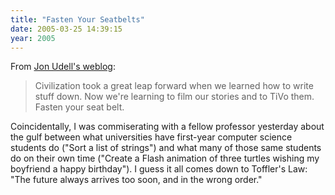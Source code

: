 ```yaml
---
title: "Fasten Your Seatbelts"
date: 2005-03-25 14:39:15
year: 2005
---
```

From <a href="http://weblog.infoworld.com/udell/2005/03/25.html#a1202">Jon Udell's weblog</a>:

<blockquote>Civilization took a great leap forward when we learned how to write stuff down. Now we're learning to film our stories and to TiVo them. Fasten your seat belt.</blockquote>

Coincidentally, I was commiserating with a fellow professor yesterday about the gulf between what universities have first-year computer science students do ("Sort a list of strings") and what many of those same students do on their own time ("Create a Flash animation of three turtles wishing my boyfriend a happy birthday").  I guess it all comes down to Toffler's Law: "The future always arrives too soon, and in the wrong order."
